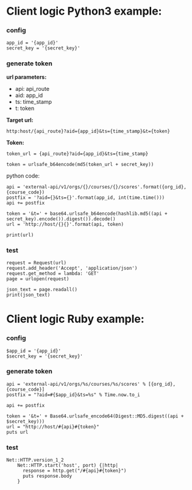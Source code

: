 # Client logic Python3 example:

### config
```
app_id = '{app_id}'
secret_key = '{secret_key}'
```


### generate token

**url parameters:**

- api: api_route
- aid: app_id
- ts: time_stamp
- t: token

**Target url:**

```http:host/{api_route}?aid={app_id}&ts={time_stamp}&t={token}```

**Token:**

```token_url = {api_route}?aid={app_id}&ts={time_stamp}```

```token = urlsafe_b64encode(md5(token_url + secret_key))```

python code:

```
api = 'external-api/v1/orgs/{}/courses/{}/scores'.format({org_id}, {course_code})
postfix = '?aid={}&ts={}'.format(app_id, int(time.time()))
api += postfix

token = '&t=' + base64.urlsafe_b64encode(hashlib.md5((api + secret_key).encode()).digest()).decode()
url = 'http://host/{}{}'.format(api, token)

print(url)
```

### test
```
request = Request(url)
request.add_header('Accept', 'application/json')
request.get_method = lambda: 'GET'
page = urlopen(request)

json_text = page.readall()
print(json_text)
```


# Client logic Ruby example:

### config
```
$app_id = '{app_id}'
$secret_key = '{secret_key}'
```

### generate token
```
api = 'external-api/v1/orgs/%s/courses/%s/scores' % [{org_id}, {course_code}]
postfix = "?aid=#{$app_id}&ts=%s" % Time.now.to_i

api += postfix

token = '&t=' + Base64.urlsafe_encode64(Digest::MD5.digest((api + $secret_key)))
url = "http://host/#{api}#{token}"
puts url
```

### test
```
Net::HTTP.version_1_2
	Net::HTTP.start('host', port) {|http|
	  response = http.get("/#{api}#{token}")
	  puts response.body
	}
```


